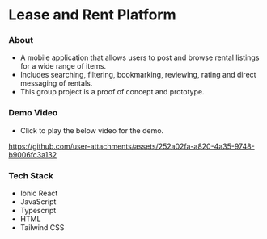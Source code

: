 # Lease and Rent Platform

### About
- A mobile application that allows users to post and browse rental listings for a wide range of items.
- Includes searching, filtering, bookmarking, reviewing, rating and direct messaging of rentals.
- This group project is a proof of concept and prototype.

### Demo Video
- Click to play the below video for the demo.

https://github.com/user-attachments/assets/252a02fa-a820-4a35-9748-b9006fc3a132

### Tech Stack
- Ionic React
- JavaScript
- Typescript
- HTML
- Tailwind CSS
